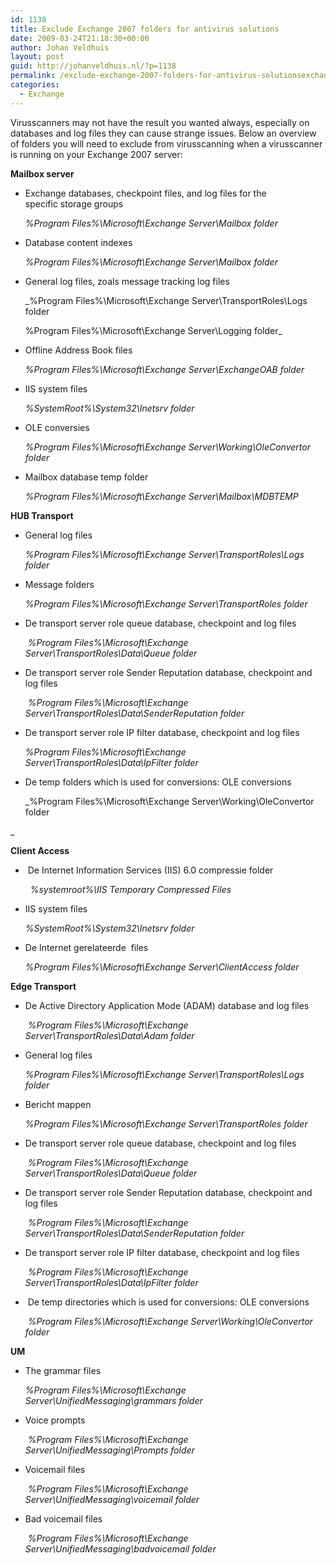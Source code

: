 ```yaml
---
id: 1138
title: Exclude Exchange 2007 folders for antivirus solutions
date: 2009-03-24T21:18:30+00:00
author: Johan Veldhuis
layout: post
guid: http://johanveldhuis.nl/?p=1138
permalink: /exclude-exchange-2007-folders-for-antivirus-solutionsexchange-2007-mappen-uitsluiten-voor-antivirus-oplossingen/
categories:
  - Exchange
---
```

Virusscanners may not have the result you wanted always, especially on databases and log files they can cause strange issues. Below an overview of folders you will need to exclude from virusscanning when a virusscanner is running on your Exchange 2007 server:

**Mailbox server**

  * Exchange databases, checkpoint files, and log files for the specific storage groups
  
    _%Program Files%\Microsoft\Exchange Server\Mailbox folder_
  * Database content indexes
  
    _%Program Files%\Microsoft\Exchange Server\Mailbox folder_
  * General log files, zoals message tracking log files
  
    _%Program Files%\Microsoft\Exchange Server\TransportRoles\Logs folder
  
    %Program Files%\Microsoft\Exchange Server\Logging folder_
  * Offline Address Book files
  
    _%Program Files%\Microsoft\Exchange Server\ExchangeOAB folder_
  * IIS system files
  
    _%SystemRoot%\System32\Inetsrv folder_
  * OLE conversies
  
    _%Program Files%\Microsoft\Exchange Server\Working\OleConvertor folder_
  * Mailbox database temp folder
  
    _%Program Files%\Microsoft\Exchange Server\Mailbox\MDBTEMP_

**HUB Transport**

  * General log files
  
    _%Program Files%\Microsoft\Exchange Server\TransportRoles\Logs folder_
  * Message folders
  
    _%Program Files%\Microsoft\Exchange Server\TransportRoles folder_
  * De transport server role queue database, checkpoint and log files
  
     _%Program Files%\Microsoft\Exchange Server\TransportRoles\Data\Queue folder_
  * De transport server role Sender Reputation database, checkpoint and log files
  
     _%Program Files%\Microsoft\Exchange Server\TransportRoles\Data\SenderReputation folder_
  * De transport server role IP filter database, checkpoint and log files
  
    _%Program Files%\Microsoft\Exchange Server\TransportRoles\Data\IpFilter folder_
  * De temp folders which is used for conversions: OLE conversions
  
    _%Program Files%\Microsoft\Exchange Server\Working\OleConvertor folder
  
_ 

**Client Access** 

  *  De Internet Information Services (IIS) 6.0 compressie folder
  
      _%systemroot%\IIS Temporary Compressed Files_
  * IIS system files
  
    _%SystemRoot%\System32\Inetsrv folder_
  * De Internet gerelateerde  files
  
    _%Program Files%\Microsoft\Exchange Server\ClientAccess folder_

**Edge Transport**

  * De Active Directory Application Mode (ADAM) database and log files
  
     _%Program Files%\Microsoft\Exchange Server\TransportRoles\Data\Adam folder_
  * General log files
  
    _%Program Files%\Microsoft\Exchange Server\TransportRoles\Logs folder_
  * Bericht mappen
  
    _%Program Files%\Microsoft\Exchange Server\TransportRoles folder_
  * De transport server role queue database, checkpoint and log files
  
     _%Program Files%\Microsoft\Exchange Server\TransportRoles\Data\Queue folder_
  * De transport server role Sender Reputation database, checkpoint and log files
  
     _%Program Files%\Microsoft\Exchange Server\TransportRoles\Data\SenderReputation folder_
  * De transport server role IP filter database, checkpoint and log files
  
     _%Program Files%\Microsoft\Exchange Server\TransportRoles\Data\IpFilter folder_
  *  De temp directories which is used for conversions: OLE conversions
  
     _%Program Files%\Microsoft\Exchange Server\Working\OleConvertor folder_

**UM**  

  * The grammar files
  
    _%Program Files%\Microsoft\Exchange Server\UnifiedMessaging\grammars folder_
  * Voice prompts
  
     _%Program Files%\Microsoft\Exchange Server\UnifiedMessaging\Prompts folder_
  * Voicemail files
  
     _%Program Files%\Microsoft\Exchange Server\UnifiedMessaging\voicemail folder_
  * Bad voicemail files
  
     _%Program Files%\Microsoft\Exchange Server\UnifiedMessaging\badvoicemail folder_
